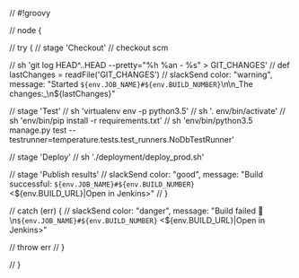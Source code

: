// #!groovy

// node {

//     try {
//         stage 'Checkout'
//             checkout scm

//             sh 'git log HEAD^..HEAD --pretty="%h %an - %s" > GIT_CHANGES'
//             def lastChanges = readFile('GIT_CHANGES')
//             slackSend color: "warning", message: "Started `${env.JOB_NAME}#${env.BUILD_NUMBER}`\n\n_The changes:_\n${lastChanges}"

//         stage 'Test'
//             sh 'virtualenv env -p python3.5'
//             sh '. env/bin/activate'
//             sh 'env/bin/pip install -r requirements.txt'
//             sh 'env/bin/python3.5 manage.py test --testrunner=temperature.tests.test_runners.NoDbTestRunner'

//         stage 'Deploy'
//             sh './deployment/deploy_prod.sh'

//         stage 'Publish results'
//             slackSend color: "good", message: "Build successful: `${env.JOB_NAME}#${env.BUILD_NUMBER}` <${env.BUILD_URL}|Open in Jenkins>"
//     }

//     catch (err) {
//         slackSend color: "danger", message: "Build failed :face_with_head_bandage: \n`${env.JOB_NAME}#${env.BUILD_NUMBER}` <${env.BUILD_URL}|Open in Jenkins>"

//         throw err
//     }

// }